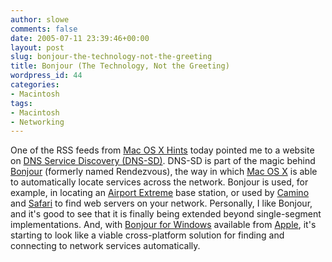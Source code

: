 ```yaml
---
author: slowe
comments: false
date: 2005-07-11 23:39:46+00:00
layout: post
slug: bonjour-the-technology-not-the-greeting
title: Bonjour (The Technology, Not the Greeting)
wordpress_id: 44
categories:
- Macintosh
tags:
- Macintosh
- Networking
---
```


One of the RSS feeds from [Mac OS X Hints](http://www.macosxhints.com) today pointed me to a website on [DNS Service Discovery (DNS-SD)](http://www.dns-sd.org/). DNS-SD is part of the magic behind [Bonjour](http://www.apple.com/macosx/features/bonjour/) (formerly named Rendezvous), the way in which [Mac OS X](http://www.apple.com/macosx) is able to automatically locate services across the network. Bonjour is used, for example, in locating an [Airport Extreme](http://www.apple.com/airportextreme/) base station, or used by [Camino](http://www.caminobrowser.org) and [Safari](http://www.apple.com/macosx/features/safari/) to find web servers on your network. Personally, I like Bonjour, and it's good to see that it is finally being extended beyond single-segment implementations. And, with [Bonjour for Windows](http://a1408.g.akamai.net/7/1408/9955/20050505/akamai.info.apple.com/Bonjour/061-1768.20050505.BJWdw/BonjourSetup.exe) available from [Apple](http://www.apple.com), it's starting to look like a viable cross-platform solution for finding and connecting to network services automatically.

